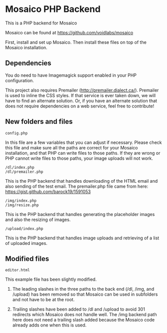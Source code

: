# Mosaico PHP Backend

This is a PHP backend for Mosaico

Mosaico can be found at https://github.com/voidlabs/mosaico

First, install and set up Mosaico.  Then install these files on top of the Mosaico installation.

## Dependencies

You do need to have Imagemagick support enabled in your PHP configuration.

This project also requires Premailer (http://premailer.dialect.ca/).  Premailer is used to inline the CSS styles.  If that service is ever taken down, we will have to find an alternate solution.  Or, if you have an alternate solution that does not require dependencies on a web service, feel free to contribute!

## New folders and files
```
config.php
```
In this file are a few variables that you can adjust if necessary.  Please check this file and make sure all the paths are correct for your Mosaico installation, and that PHP can write files to those paths.  If they are wrong or PHP cannot write files to those paths, your image uploads will not work.

```
/dl/index.php
/dl/premailer.php
```
This is the PHP backend that handles downloading of the HTML email and also sending of the test email.  The premailer.php file came from here: https://gist.github.com/barock19/1591053

```
/img/index.php
/img/resize.php
```
This is the PHP backend that handles generating the placeholder images and also the resizing of images.

```
/upload/index.php
```
This is the PHP backend that handles image uploads and retrieving of a list of uploaded images.

## Modified files

```
editor.html
```
This example file has been slightly modified.

1) The leading slashes in the three paths to the back end (/dl, /img, and /upload) has been removed so that Mosaico can be used in subfolders and not have to be at the root.

2) Trailing slashes have been added to /dl and /upload to avoid 301 redirects which Mosaico does not handle well.  The /img backend path here does not need a trailing slash added because the Mosaico code already adds one when this is used.
